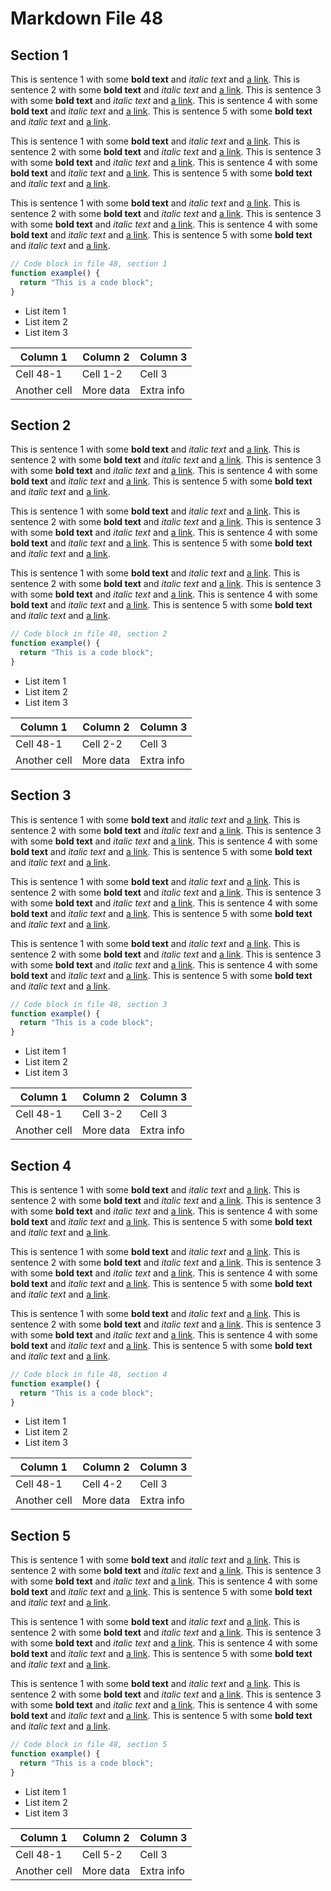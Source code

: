 # Markdown File 48


## Section 1

This is sentence 1 with some **bold text** and *italic text* and [a link](https://example.com/48/1/1/1). This is sentence 2 with some **bold text** and *italic text* and [a link](https://example.com/48/1/1/2). This is sentence 3 with some **bold text** and *italic text* and [a link](https://example.com/48/1/1/3). This is sentence 4 with some **bold text** and *italic text* and [a link](https://example.com/48/1/1/4). This is sentence 5 with some **bold text** and *italic text* and [a link](https://example.com/48/1/1/5). 

This is sentence 1 with some **bold text** and *italic text* and [a link](https://example.com/48/1/2/1). This is sentence 2 with some **bold text** and *italic text* and [a link](https://example.com/48/1/2/2). This is sentence 3 with some **bold text** and *italic text* and [a link](https://example.com/48/1/2/3). This is sentence 4 with some **bold text** and *italic text* and [a link](https://example.com/48/1/2/4). This is sentence 5 with some **bold text** and *italic text* and [a link](https://example.com/48/1/2/5). 

This is sentence 1 with some **bold text** and *italic text* and [a link](https://example.com/48/1/3/1). This is sentence 2 with some **bold text** and *italic text* and [a link](https://example.com/48/1/3/2). This is sentence 3 with some **bold text** and *italic text* and [a link](https://example.com/48/1/3/3). This is sentence 4 with some **bold text** and *italic text* and [a link](https://example.com/48/1/3/4). This is sentence 5 with some **bold text** and *italic text* and [a link](https://example.com/48/1/3/5). 

```javascript
// Code block in file 48, section 1
function example() {
  return "This is a code block";
}
```

- List item 1
- List item 2
- List item 3

| Column 1 | Column 2 | Column 3 |
| -------- | -------- | -------- |
| Cell 48-1 | Cell 1-2 | Cell 3 |
| Another cell | More data | Extra info |


## Section 2

This is sentence 1 with some **bold text** and *italic text* and [a link](https://example.com/48/2/1/1). This is sentence 2 with some **bold text** and *italic text* and [a link](https://example.com/48/2/1/2). This is sentence 3 with some **bold text** and *italic text* and [a link](https://example.com/48/2/1/3). This is sentence 4 with some **bold text** and *italic text* and [a link](https://example.com/48/2/1/4). This is sentence 5 with some **bold text** and *italic text* and [a link](https://example.com/48/2/1/5). 

This is sentence 1 with some **bold text** and *italic text* and [a link](https://example.com/48/2/2/1). This is sentence 2 with some **bold text** and *italic text* and [a link](https://example.com/48/2/2/2). This is sentence 3 with some **bold text** and *italic text* and [a link](https://example.com/48/2/2/3). This is sentence 4 with some **bold text** and *italic text* and [a link](https://example.com/48/2/2/4). This is sentence 5 with some **bold text** and *italic text* and [a link](https://example.com/48/2/2/5). 

This is sentence 1 with some **bold text** and *italic text* and [a link](https://example.com/48/2/3/1). This is sentence 2 with some **bold text** and *italic text* and [a link](https://example.com/48/2/3/2). This is sentence 3 with some **bold text** and *italic text* and [a link](https://example.com/48/2/3/3). This is sentence 4 with some **bold text** and *italic text* and [a link](https://example.com/48/2/3/4). This is sentence 5 with some **bold text** and *italic text* and [a link](https://example.com/48/2/3/5). 

```javascript
// Code block in file 48, section 2
function example() {
  return "This is a code block";
}
```

- List item 1
- List item 2
- List item 3

| Column 1 | Column 2 | Column 3 |
| -------- | -------- | -------- |
| Cell 48-1 | Cell 2-2 | Cell 3 |
| Another cell | More data | Extra info |


## Section 3

This is sentence 1 with some **bold text** and *italic text* and [a link](https://example.com/48/3/1/1). This is sentence 2 with some **bold text** and *italic text* and [a link](https://example.com/48/3/1/2). This is sentence 3 with some **bold text** and *italic text* and [a link](https://example.com/48/3/1/3). This is sentence 4 with some **bold text** and *italic text* and [a link](https://example.com/48/3/1/4). This is sentence 5 with some **bold text** and *italic text* and [a link](https://example.com/48/3/1/5). 

This is sentence 1 with some **bold text** and *italic text* and [a link](https://example.com/48/3/2/1). This is sentence 2 with some **bold text** and *italic text* and [a link](https://example.com/48/3/2/2). This is sentence 3 with some **bold text** and *italic text* and [a link](https://example.com/48/3/2/3). This is sentence 4 with some **bold text** and *italic text* and [a link](https://example.com/48/3/2/4). This is sentence 5 with some **bold text** and *italic text* and [a link](https://example.com/48/3/2/5). 

This is sentence 1 with some **bold text** and *italic text* and [a link](https://example.com/48/3/3/1). This is sentence 2 with some **bold text** and *italic text* and [a link](https://example.com/48/3/3/2). This is sentence 3 with some **bold text** and *italic text* and [a link](https://example.com/48/3/3/3). This is sentence 4 with some **bold text** and *italic text* and [a link](https://example.com/48/3/3/4). This is sentence 5 with some **bold text** and *italic text* and [a link](https://example.com/48/3/3/5). 

```javascript
// Code block in file 48, section 3
function example() {
  return "This is a code block";
}
```

- List item 1
- List item 2
- List item 3

| Column 1 | Column 2 | Column 3 |
| -------- | -------- | -------- |
| Cell 48-1 | Cell 3-2 | Cell 3 |
| Another cell | More data | Extra info |


## Section 4

This is sentence 1 with some **bold text** and *italic text* and [a link](https://example.com/48/4/1/1). This is sentence 2 with some **bold text** and *italic text* and [a link](https://example.com/48/4/1/2). This is sentence 3 with some **bold text** and *italic text* and [a link](https://example.com/48/4/1/3). This is sentence 4 with some **bold text** and *italic text* and [a link](https://example.com/48/4/1/4). This is sentence 5 with some **bold text** and *italic text* and [a link](https://example.com/48/4/1/5). 

This is sentence 1 with some **bold text** and *italic text* and [a link](https://example.com/48/4/2/1). This is sentence 2 with some **bold text** and *italic text* and [a link](https://example.com/48/4/2/2). This is sentence 3 with some **bold text** and *italic text* and [a link](https://example.com/48/4/2/3). This is sentence 4 with some **bold text** and *italic text* and [a link](https://example.com/48/4/2/4). This is sentence 5 with some **bold text** and *italic text* and [a link](https://example.com/48/4/2/5). 

This is sentence 1 with some **bold text** and *italic text* and [a link](https://example.com/48/4/3/1). This is sentence 2 with some **bold text** and *italic text* and [a link](https://example.com/48/4/3/2). This is sentence 3 with some **bold text** and *italic text* and [a link](https://example.com/48/4/3/3). This is sentence 4 with some **bold text** and *italic text* and [a link](https://example.com/48/4/3/4). This is sentence 5 with some **bold text** and *italic text* and [a link](https://example.com/48/4/3/5). 

```javascript
// Code block in file 48, section 4
function example() {
  return "This is a code block";
}
```

- List item 1
- List item 2
- List item 3

| Column 1 | Column 2 | Column 3 |
| -------- | -------- | -------- |
| Cell 48-1 | Cell 4-2 | Cell 3 |
| Another cell | More data | Extra info |


## Section 5

This is sentence 1 with some **bold text** and *italic text* and [a link](https://example.com/48/5/1/1). This is sentence 2 with some **bold text** and *italic text* and [a link](https://example.com/48/5/1/2). This is sentence 3 with some **bold text** and *italic text* and [a link](https://example.com/48/5/1/3). This is sentence 4 with some **bold text** and *italic text* and [a link](https://example.com/48/5/1/4). This is sentence 5 with some **bold text** and *italic text* and [a link](https://example.com/48/5/1/5). 

This is sentence 1 with some **bold text** and *italic text* and [a link](https://example.com/48/5/2/1). This is sentence 2 with some **bold text** and *italic text* and [a link](https://example.com/48/5/2/2). This is sentence 3 with some **bold text** and *italic text* and [a link](https://example.com/48/5/2/3). This is sentence 4 with some **bold text** and *italic text* and [a link](https://example.com/48/5/2/4). This is sentence 5 with some **bold text** and *italic text* and [a link](https://example.com/48/5/2/5). 

This is sentence 1 with some **bold text** and *italic text* and [a link](https://example.com/48/5/3/1). This is sentence 2 with some **bold text** and *italic text* and [a link](https://example.com/48/5/3/2). This is sentence 3 with some **bold text** and *italic text* and [a link](https://example.com/48/5/3/3). This is sentence 4 with some **bold text** and *italic text* and [a link](https://example.com/48/5/3/4). This is sentence 5 with some **bold text** and *italic text* and [a link](https://example.com/48/5/3/5). 

```javascript
// Code block in file 48, section 5
function example() {
  return "This is a code block";
}
```

- List item 1
- List item 2
- List item 3

| Column 1 | Column 2 | Column 3 |
| -------- | -------- | -------- |
| Cell 48-1 | Cell 5-2 | Cell 3 |
| Another cell | More data | Extra info |

